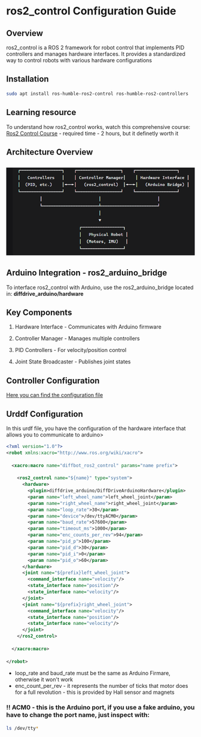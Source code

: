 
# ros2_control Configuration Guide

## Overview

ros2_control is a ROS 2 framework for robot control that implements PID controllers and manages hardware interfaces. It provides a standardized way to control robots with various hardware configurations

## Installation

``` bash
sudo apt install ros-humble-ros2-control ros-humble-ros2-controllers
```

## Learning resource

To understand how ros2_control works, watch this comprehensive course:
[Ros2 Control Course](https://youtu.be/B9SbYjQSBY8?si=dmxxUANcyLlxqE-z) - required time - 2 hours, but it definetly worth it

## Architecture Overview

![image](/ros2_controlNode/img/image.png)
-----

## Arduino Integration - ros2_arduino_bridge

To interface ros2_control with Arduino, use the ros2_arduino_bridge located in:
**diffdrive_arduino/hardware**

## Key Components

1. Hardware Interface - Communicates with Arduino firmware

2. Controller Manager - Manages multiple controllers

3. PID Controllers - For velocity/position control

4. Joint State Broadcaster - Publishes joint states

## Controller Configuration

[Here you can find the configuration file](/ros2_controlNode/diffbot_controllers.yaml)

## Urddf Configuration

In this urdf file, you have the configuration of the hardware interface that allows you to communicate to arduino>

``` xml
<?xml version="1.0"?>
<robot xmlns:xacro="http://www.ros.org/wiki/xacro">

  <xacro:macro name="diffbot_ros2_control" params="name prefix">

    <ros2_control name="${name}" type="system">
      <hardware>
        <plugin>diffdrive_arduino/DiffDriveArduinoHardware</plugin>
        <param name="left_wheel_name">left_wheel_joint</param>
        <param name="right_wheel_name">right_wheel_joint</param>
        <param name="loop_rate">30</param>
        <param name="device">/dev/ttyACM0</param>
        <param name="baud_rate">57600</param>
        <param name="timeout_ms">1000</param>
        <param name="enc_counts_per_rev">94</param>
        <param name="pid_p">100</param>
        <param name="pid_d">30</param>
        <param name="pid_i">0</param>
        <param name="pid_o">60</param>
      </hardware>
      <joint name="${prefix}left_wheel_joint">
        <command_interface name="velocity"/>
        <state_interface name="position"/>
        <state_interface name="velocity"/>
      </joint>
      <joint name="${prefix}right_wheel_joint">
        <command_interface name="velocity"/>
        <state_interface name="position"/>
        <state_interface name="velocity"/>
      </joint>
    </ros2_control>

  </xacro:macro>

</robot>
```

- loop_rate and baud_rate must be the same as Arduino Firmare, otherwise it won't work
- enc_count_per_rev - it represents the number of ticks that motor does for a full revolution - this is provided by Hall sensor and magnets 

### !! ACM0 - this is the Arduino port, if you use a fake arduino, you have to change the port name, just inspect with:

``` bash
ls /dev/tty*
```